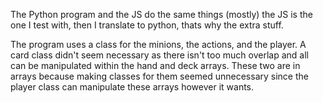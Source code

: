 The Python program and the JS do the same things (mostly)
the JS is the one I test with, then I translate to python,
thats why the extra stuff.

The program uses a class for the minions, the actions, and 
the player. A card class didn't seem necessary as there
isn't too much overlap and all can be manipulated within the 
hand and deck arrays. These two are in arrays because making
classes for them seemed unnecessary since the player class can
manipulate these arrays however it wants.